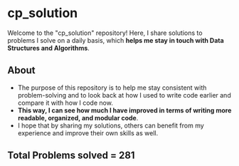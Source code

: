 # cp_solution

Welcome to the "cp_solution" repository! Here, I share solutions to problems I solve on a daily basis, which **helps me stay in touch with Data Structures and Algorithms**.

## About

- The purpose of this repository is to help me stay consistent with problem-solving and to look back at how I used to write code earlier and compare it with how I code now. 
- **This way, I can see how much I have improved in terms of writing more readable, organized, and modular code**. 
- I hope that by sharing my solutions, others can benefit from my experience and improve their own skills as well.

## Total Problems solved = 281